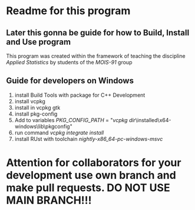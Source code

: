# Readme for this program 
## Later this gonna be guide for how to Build, Install and Use program

This program was created within the framework of teaching the discipline *Applied Statistics* by students of the *MOIS-91* group

## Guide for developers on Windows
1. install Build Tools with package for C++ Development
2. install vcpkg 
3. install in vcpkg gtk
4. install pkg-config
5. Add to variables *PKG_CONFIG_PATH* = "*vcpkg dir*\installed\x64-windows\lib\pkgconfig"
6. run command *vcpkg integrate install*
7. install RUst with toolchain *nightly-x86_64-pc-windows-msvc*

# Attention for collaborators for your development use own branch and make pull requests. DO NOT USE MAIN BRANCH!!!